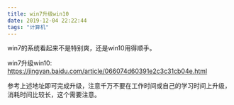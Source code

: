 ```yaml
---
title: win7升级win10
date: 2019-12-04 22:22:44
tags: "计算机"
---
```


win7的系统看起来不是特别爽，还是win10用得顺手。

win7升级win10: https://jingyan.baidu.com/article/066074d60391e2c3c31cb04e.html

参考上述地址即可完成升级，注意千万不要在工作时间或自己的学习时间上升级，消耗时间比较长，这个需要注意。